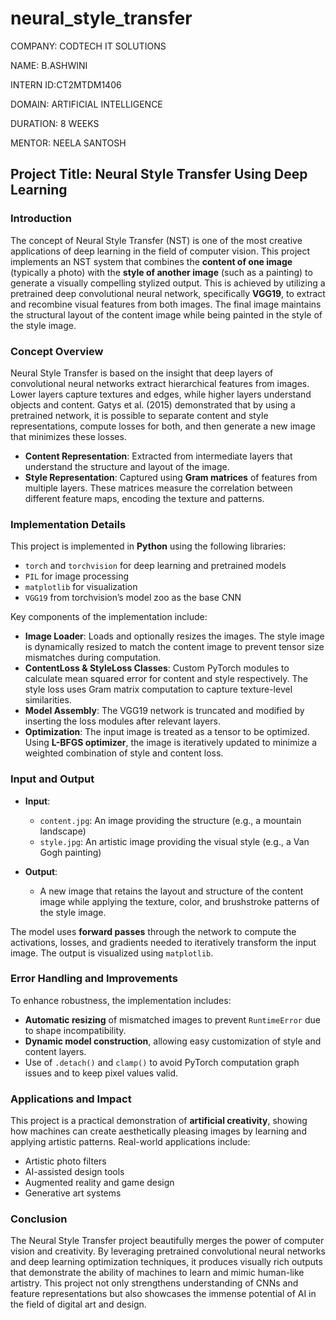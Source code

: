 # neural_style_transfer
COMPANY: CODTECH IT SOLUTIONS

NAME: B.ASHWINI

INTERN ID:CT2MTDM1406

DOMAIN: ARTIFICIAL INTELLIGENCE

DURATION: 8 WEEKS

MENTOR: NEELA SANTOSH



## Project Title: Neural Style Transfer Using Deep Learning

###  Introduction

The concept of Neural Style Transfer (NST) is one of the most creative applications of deep learning in the field of computer vision. This project implements an NST system that combines the **content of one image** (typically a photo) with the **style of another image** (such as a painting) to generate a visually compelling stylized output. This is achieved by utilizing a pretrained deep convolutional neural network, specifically **VGG19**, to extract and recombine visual features from both images. The final image maintains the structural layout of the content image while being painted in the style of the style image.



###  Concept Overview

Neural Style Transfer is based on the insight that deep layers of convolutional neural networks extract hierarchical features from images. Lower layers capture textures and edges, while higher layers understand objects and content. Gatys et al. (2015) demonstrated that by using a pretrained network, it is possible to separate content and style representations, compute losses for both, and then generate a new image that minimizes these losses.

* **Content Representation**: Extracted from intermediate layers that understand the structure and layout of the image.
* **Style Representation**: Captured using **Gram matrices** of features from multiple layers. These matrices measure the correlation between different feature maps, encoding the texture and patterns.



###  Implementation Details

This project is implemented in **Python** using the following libraries:

* `torch` and `torchvision` for deep learning and pretrained models
* `PIL` for image processing
* `matplotlib` for visualization
* `VGG19` from torchvision’s model zoo as the base CNN

Key components of the implementation include:

* **Image Loader**: Loads and optionally resizes the images. The style image is dynamically resized to match the content image to prevent tensor size mismatches during computation.
* **ContentLoss & StyleLoss Classes**: Custom PyTorch modules to calculate mean squared error for content and style respectively. The style loss uses Gram matrix computation to capture texture-level similarities.
* **Model Assembly**: The VGG19 network is truncated and modified by inserting the loss modules after relevant layers.
* **Optimization**: The input image is treated as a tensor to be optimized. Using **L-BFGS optimizer**, the image is iteratively updated to minimize a weighted combination of style and content loss.



###  Input and Output

* **Input**:

  * `content.jpg`: An image providing the structure (e.g., a mountain landscape)
  * `style.jpg`: An artistic image providing the visual style (e.g., a Van Gogh painting)

* **Output**:

  * A new image that retains the layout and structure of the content image while applying the texture, color, and brushstroke patterns of the style image.

The model uses **forward passes** through the network to compute the activations, losses, and gradients needed to iteratively transform the input image. The output is visualized using `matplotlib`.



###  Error Handling and Improvements

To enhance robustness, the implementation includes:

* **Automatic resizing** of mismatched images to prevent `RuntimeError` due to shape incompatibility.
* **Dynamic model construction**, allowing easy customization of style and content layers.
* Use of `.detach()` and `clamp()` to avoid PyTorch computation graph issues and to keep pixel values valid.



### Applications and Impact

This project is a practical demonstration of **artificial creativity**, showing how machines can create aesthetically pleasing images by learning and applying artistic patterns. Real-world applications include:

* Artistic photo filters
* AI-assisted design tools
* Augmented reality and game design
* Generative art systems



###  Conclusion

The Neural Style Transfer project beautifully merges the power of computer vision and creativity. By leveraging pretrained convolutional neural networks and deep learning optimization techniques, it produces visually rich outputs that demonstrate the ability of machines to learn and mimic human-like artistry. This project not only strengthens understanding of CNNs and feature representations but also showcases the immense potential of AI in the field of digital art and design.


